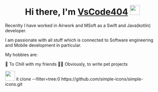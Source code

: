 <h1 align="center">Hi there, I'm <a href="" target="_blank">VsCode404</a> 
<img src="https://github.com/blackcater/blackcater/raw/main/images/Hi.gif" height="32"/></h1>
Recenlty I have worked in Airwork and MSoft as a Swift and Java(kotlin) developer.

I am passionate with all stuff which is connected to Software engineering and Mobile development in particular.

My hobbies are:

🥂 To Chill with my friends
👨‍💻 Obviously, to write pet projects 


<img height="32" width="32" src="https://cdn.jsdelivr.net/npm/simple-icons@v6/icons/simpleicons.svg" />
it clone --filter=tree:0 https://github.com/simple-icons/simple-icons.git
